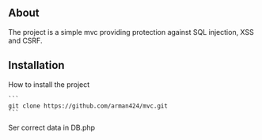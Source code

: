 ## About

The project is a simple mvc providing protection against SQL injection, XSS and CSRF.

## Installation

How to install the project

    ```
    git clone https://github.com/arman424/mvc.git
    ```
Ser correct data in DB.php